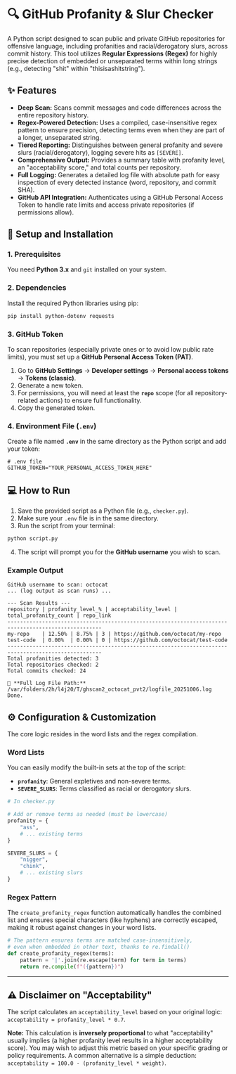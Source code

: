 # 🔍 GitHub Profanity & Slur Checker

A Python script designed to scan public and private GitHub repositories for offensive language, including profanities and racial/derogatory slurs, across commit history. This tool utilizes **Regular Expressions (Regex)** for highly precise detection of embedded or unseparated terms within long strings (e.g., detecting "shit" within "thisisashitstring").

## ✨ Features

  * **Deep Scan:** Scans commit messages and code differences across the entire repository history.
  * **Regex-Powered Detection:** Uses a compiled, case-insensitive regex pattern to ensure precision, detecting terms even when they are part of a longer, unseparated string.
  * **Tiered Reporting:** Distinguishes between general profanity and severe slurs (racial/derogatory), logging severe hits as `[SEVERE]`.
  * **Comprehensive Output:** Provides a summary table with profanity level, an "acceptability score," and total counts per repository.
  * **Full Logging:** Generates a detailed log file with absolute path for easy inspection of every detected instance (word, repository, and commit SHA).
  * **GitHub API Integration:** Authenticates using a GitHub Personal Access Token to handle rate limits and access private repositories (if permissions allow).

## 🚀 Setup and Installation

### 1\. Prerequisites

You need **Python 3.x** and `git` installed on your system.

### 2\. Dependencies

Install the required Python libraries using pip:

```bash
pip install python-dotenv requests
```

### 3\. GitHub Token

To scan repositories (especially private ones or to avoid low public rate limits), you must set up a **GitHub Personal Access Token (PAT)**.

1.  Go to **GitHub Settings** $\rightarrow$ **Developer settings** $\rightarrow$ **Personal access tokens** $\rightarrow$ **Tokens (classic)**.
2.  Generate a new token.
3.  For permissions, you will need at least the **`repo`** scope (for all repository-related actions) to ensure full functionality.
4.  Copy the generated token.

### 4\. Environment File (`.env`)

Create a file named **`.env`** in the same directory as the Python script and add your token:

```
# .env file
GITHUB_TOKEN="YOUR_PERSONAL_ACCESS_TOKEN_HERE"
```

## 💻 How to Run

1.  Save the provided script as a Python file (e.g., `checker.py`).
2.  Make sure your `.env` file is in the same directory.
3.  Run the script from your terminal:

<!-- end list -->

```bash
python script.py
```

4.  The script will prompt you for the **GitHub username** you wish to scan.

### Example Output

```
GitHub username to scan: octocat
... (log output as scan runs) ...

--- Scan Results ---
repository | profanity_level_% | acceptability_level | total_profanity_count | repo_link
----------------------------------------------------------------------------------------------------
my-repo    | 12.50% | 8.75% | 3 | https://github.com/octocat/my-repo
test-code  | 0.00%  | 0.00% | 0 | https://github.com/octocat/test-code
----------------------------------------------------------------------------------------------------
Total profanities detected: 3
Total repositories checked: 2
Total commits checked: 24

🔗 **Full Log File Path:**
/var/folders/2h/l4j20/T/ghscan2_octocat_pvt2/logfile_20251006.log
Done.
```

## ⚙️ Configuration & Customization

The core logic resides in the word lists and the regex compilation.

### Word Lists

You can easily modify the built-in sets at the top of the script:

  * **`profanity`**: General expletives and non-severe terms.
  * **`SEVERE_SLURS`**: Terms classified as racial or derogatory slurs.

<!-- end list -->

```python
# In checker.py

# Add or remove terms as needed (must be lowercase)
profanity = {
    "ass", 
    # ... existing terms
}

SEVERE_SLURS = {
    "nigger", 
    "chink", 
    # ... existing slurs
}
```

### Regex Pattern

The `create_profanity_regex` function automatically handles the combined list and ensures special characters (like hyphens) are correctly escaped, making it robust against changes in your word lists.

```python
# The pattern ensures terms are matched case-insensitively, 
# even when embedded in other text, thanks to re.findall()
def create_profanity_regex(terms):
    pattern = '|'.join(re.escape(term) for term in terms)
    return re.compile(f"({pattern})")
```

-----

## ⚠️ Disclaimer on "Acceptability"

The script calculates an `acceptability_level` based on your original logic: `acceptability = profanity_level * 0.7`.

**Note:** This calculation is **inversely proportional** to what "acceptability" usually implies (a higher profanity level results in a higher acceptability score). You may wish to adjust this metric based on your specific grading or policy requirements. A common alternative is a simple deduction: `acceptability = 100.0 - (profanity_level * weight)`.
